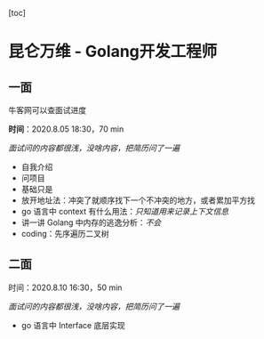 [toc]

# 昆仑万维 - Golang开发工程师

## 一面

牛客网可以查面试进度

**时间**：2020.8.05 18:30，70 min

*面试问的内容都很浅，没啥内容，把简历问了一遍*

- 自我介绍
- 问项目
- 基础只是
- 放开地址法：冲突了就顺序找下一个不冲突的地方，或者累加平方找
- go 语言中 context 有什么用法：*只知道用来记录上下文信息*
- 讲一讲 Golang 中内存的逃逸分析：*不会*
- coding：先序遍历二叉树

## 二面

时间：2020.8.10 16:30，50 min

*面试问的内容都很浅，没啥内容，把简历问了一遍*

- go 语言中 Interface 底层实现